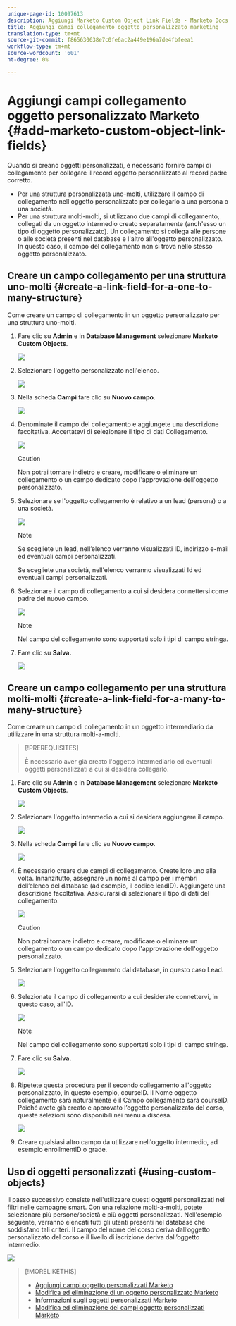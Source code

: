 ```yaml
---
unique-page-id: 10097613
description: Aggiungi Marketo Custom Object Link Fields - Marketo Docs - Documentazione prodotto
title: Aggiungi campi collegamento oggetto personalizzato marketing
translation-type: tm+mt
source-git-commit: f865630638e7c0fe6ac2a449e196a7de4fbfeea1
workflow-type: tm+mt
source-wordcount: '601'
ht-degree: 0%

---
```



# Aggiungi campi collegamento oggetto personalizzato Marketo {#add-marketo-custom-object-link-fields}

Quando si creano oggetti personalizzati, è necessario fornire campi di collegamento per collegare il record oggetto personalizzato al record padre corretto.

* Per una struttura personalizzata uno-molti, utilizzare il campo di collegamento nell&#39;oggetto personalizzato per collegarlo a una persona o una società.
* Per una struttura molti-molti, si utilizzano due campi di collegamento, collegati da un oggetto intermedio creato separatamente (anch&#39;esso un tipo di oggetto personalizzato). Un collegamento si collega alle persone o alle società presenti nel database e l&#39;altro all&#39;oggetto personalizzato. In questo caso, il campo del collegamento non si trova nello stesso oggetto personalizzato.

## Creare un campo collegamento per una struttura uno-molti {#create-a-link-field-for-a-one-to-many-structure}

Come creare un campo di collegamento in un oggetto personalizzato per una struttura uno-molti.

1. Fare clic su **Admin** e in **Database Management** selezionare **Marketo Custom Objects**.

   ![](assets/image2016-1-18-13-3a25-3a11.png)

1. Selezionare l&#39;oggetto personalizzato nell&#39;elenco.

   ![](assets/image2016-1-14-15-3a6-3a2.png)

1. Nella scheda **Campi** fare clic su **Nuovo campo**.

   ![](assets/image2015-9-17-14-3a9-3a19.png)

1. Denominate il campo del collegamento e aggiungete una descrizione facoltativa. Accertatevi di selezionare il tipo di dati Collegamento.

   ![](assets/image2015-10-5-13-3a24-3a57.png)

   >[!CAUTION]
   >
   >Non potrai tornare indietro e creare, modificare o eliminare un collegamento o un campo dedicato dopo l&#39;approvazione dell&#39;oggetto personalizzato.

1. Selezionare se l&#39;oggetto collegamento è relativo a un lead (persona) o a una società.

   ![](assets/image2015-10-5-13-3a28-3a1.png)

   >[!NOTE]
   >
   >Se scegliete un lead, nell’elenco verranno visualizzati ID, indirizzo e-mail ed eventuali campi personalizzati.
   >
   >Se scegliete una società, nell&#39;elenco verranno visualizzati Id ed eventuali campi personalizzati.

1. Selezionare il campo di collegamento a cui si desidera connettersi come padre del nuovo campo.

   ![](assets/image2015-10-5-13-3a30-3a6.png)

   >[!NOTE]
   >
   >Nel campo del collegamento sono supportati solo i tipi di campo stringa.

1. Fare clic su **Salva.**

   ![](assets/image2015-10-5-13-3a34-3a0.png)

## Creare un campo collegamento per una struttura molti-molti {#create-a-link-field-for-a-many-to-many-structure}

Come creare un campo di collegamento in un oggetto intermediario da utilizzare in una struttura molti-a-molti.

>[!PREREQUISITES]
>
>È necessario aver già creato l&#39;oggetto intermediario ed eventuali oggetti personalizzati a cui si desidera collegarlo.

1. Fare clic su **Admin** e in **Database Management** selezionare **Marketo Custom Objects**.

   ![](assets/image2016-1-18-9-3a8-3a14.png)

1. Selezionare l&#39;oggetto intermedio a cui si desidera aggiungere il campo.

   ![](assets/image2016-1-18-9-3a10-3a29.png)

1. Nella scheda **Campi** fare clic su **Nuovo campo**.

   ![](assets/image2016-1-18-9-3a31-3a43.png)

1. È necessario creare due campi di collegamento. Create loro uno alla volta. Innanzitutto, assegnare un nome al campo per i membri dell’elenco del database (ad esempio, il codice leadID). Aggiungete una descrizione facoltativa. Assicurarsi di selezionare il tipo di dati del collegamento.

   ![](assets/image2016-1-18-9-3a38-3a59.png)

   >[!CAUTION]
   >
   >Non potrai tornare indietro e creare, modificare o eliminare un collegamento o un campo dedicato dopo l&#39;approvazione dell&#39;oggetto personalizzato.

1. Selezionare l&#39;oggetto collegamento dal database, in questo caso Lead.

   ![](assets/image2016-1-18-9-3a50-3a48.png)

1. Selezionate il campo di collegamento a cui desiderate connettervi, in questo caso, all&#39;ID.

   ![](assets/image2016-1-18-9-3a53-3a54.png)

   >[!NOTE]
   >
   >Nel campo del collegamento sono supportati solo i tipi di campo stringa.

1. Fare clic su **Salva.**

   ![](assets/image2016-1-18-9-3a55-3a18.png)

1. Ripetete questa procedura per il secondo collegamento all&#39;oggetto personalizzato, in questo esempio, courseID. Il Nome oggetto collegamento sarà naturalmente e il Campo collegamento sarà courseID. Poiché avete già creato e approvato l’oggetto personalizzato del corso, queste selezioni sono disponibili nei menu a discesa.

   ![](assets/image2016-1-18-9-3a57-3a46.png)

1. Creare qualsiasi altro campo da utilizzare nell&#39;oggetto intermedio, ad esempio enrollmentID o grade.

## Uso di oggetti personalizzati {#using-custom-objects}

Il passo successivo consiste nell&#39;utilizzare questi oggetti personalizzati nei filtri nelle campagne smart. Con una relazione molti-a-molti, potete selezionare più persone/società e più oggetti personalizzati. Nell&#39;esempio seguente, verranno elencati tutti gli utenti presenti nel database che soddisfano tali criteri. Il campo del nome del corso deriva dall’oggetto personalizzato del corso e il livello di iscrizione deriva dall’oggetto intermedio.

![](assets/image2016-1-14-15-3a57-3a59.png)

>[!MORELIKETHIS]
>
>* [Aggiungi campi oggetto personalizzati Marketo](/help/marketo/product-docs/administration/marketo-custom-objects/add-marketo-custom-object-fields.md)
>* [Modifica ed eliminazione di un oggetto personalizzato Marketo](/help/marketo/product-docs/administration/marketo-custom-objects/edit-and-delete-a-marketo-custom-object.md)
>* [Informazioni sugli oggetti personalizzati Marketo](/help/marketo/product-docs/administration/marketo-custom-objects/understanding-marketo-custom-objects.md)
>* [Modifica ed eliminazione dei campi oggetto personalizzati Marketo](/help/marketo/product-docs/administration/marketo-custom-objects/edit-and-delete-marketo-custom-object-fields.md)


